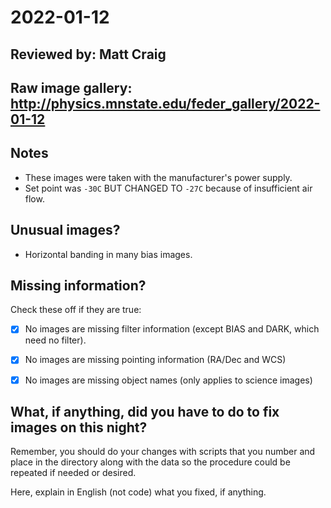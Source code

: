 # 2022-01-12

## Reviewed by:   Matt Craig 

## Raw image gallery: http://physics.mnstate.edu/feder_gallery/2022-01-12

## Notes

+ These images were taken with the manufacturer's power supply. 
+ Set point was `-30C` BUT CHANGED TO `-27C` because of insufficient air flow.


## Unusual images?

+ Horizontal banding in many bias images.

## Missing information?

Check these off if they are true:

- [x] No images are missing filter information (except BIAS and DARK, which need no filter).
- [x] No images are missing pointing information (RA/Dec and WCS)
- [x] No images are missing object names (only applies to science images)


## What, if anything, did you have to do to fix images on this night?

Remember, you should do your changes with scripts that you number and place in the
directory along with the data so the procedure could be repeated if needed or
desired.

Here, explain in English (not code) what you fixed, if anything.
